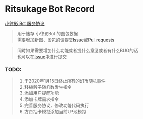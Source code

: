 # Ritsukage Bot Record  

[小律影 Bot 服务协议](https://github.com/BAKAOLC/RitsukageBotRecord/blob/master/LICENSE.md)

> 用于储存 小律影Bot 的图包数据  
> 需要增加新图、图包的请提交[Issue](https://github.com/BAKAOLC/RitsukageBotRecord/issues)或[Pull requests](https://github.com/BAKAOLC/RitsukageBotRecord/pulls)  

> 同时如果需要增加什么功能或者提什么意见或者有什么BUG的话  
> 也可以在[Issue](https://github.com/BAKAOLC/RitsukageBotRecord/issues)中进行提交  

### TODO:  
> 1. 于2020年1月15日终止所有的幻币随机事件  
> 2. 移植骰子随机数发生指令  
> 3. 添加用户提醒功能  
> 4. 添加卡牌需求指令  
> 5. 完善服务协议，修改功能代码执行  
> 6. 方舟抽卡模拟添加当前UP池模拟  